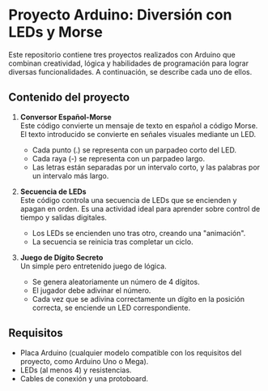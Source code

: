 # Proyecto Arduino: Diversión con LEDs y Morse

Este repositorio contiene tres proyectos realizados con Arduino que combinan creatividad, lógica y habilidades de programación para lograr diversas funcionalidades. A continuación, se describe cada uno de ellos.

## Contenido del proyecto

1. **Conversor Español-Morse**  
   Este código convierte un mensaje de texto en español a código Morse. El texto introducido se convierte en señales visuales mediante un LED.  
   - Cada punto (.) se representa con un parpadeo corto del LED.  
   - Cada raya (-) se representa con un parpadeo largo.  
   - Las letras están separadas por un intervalo corto, y las palabras por un intervalo más largo.

2. **Secuencia de LEDs**  
   Este código controla una secuencia de LEDs que se encienden y apagan en orden. Es una actividad ideal para aprender sobre control de tiempo y salidas digitales.  
   - Los LEDs se encienden uno tras otro, creando una "animación".  
   - La secuencia se reinicia tras completar un ciclo.

3. **Juego de Dígito Secreto**  
   Un simple pero entretenido juego de lógica.  
   - Se genera aleatoriamente un número de 4 dígitos.  
   - El jugador debe adivinar el número.  
   - Cada vez que se adivina correctamente un dígito en la posición correcta, se enciende un LED correspondiente.

## Requisitos

- Placa Arduino (cualquier modelo compatible con los requisitos del proyecto, como Arduino Uno o Mega).
- LEDs (al menos 4) y resistencias.
- Cables de conexión y una protoboard.
